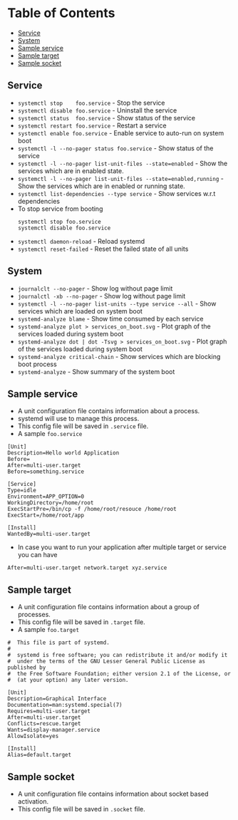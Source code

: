 # Table of Contents
- [Service](#service)
- [System](#system)
- [Sample service](#sample_service)
- [Sample target](#sample_target)
- [Sample socket](#sample_socket)

<a name="service"></a>
## Service
- `systemctl stop    foo.service` - Stop the service
- `systemctl disable foo.service` - Uninstall the service
- `systemctl status  foo.service` - Show status of the service
- `systemctl restart foo.service` - Restart a service
- `systemctl enable foo.service` - Enable service to auto-run on system boot
- `systemctl -l --no-pager status foo.service` - Show status of the service
- `systemctl -l --no-pager list-unit-files --state=enabled` - Show the services which are in enabled state.
- `systemctl -l --no-pager list-unit-files --state=enabled,running` - Show the services which are in enabled or running state.
- `systemctl list-dependencies --type service` - Show services w.r.t dependencies
- To stop service from booting
	```
	systemctl stop foo.service
	systemctl disable foo.service
	```
- `systemctl daemon-reload` - Reload systemd
- `systemctl reset-failed` - Reset the failed state of all units

<a name="system"></a>
## System
- `journalclt --no-pager` - Show log without page limit
- `journalctl -xb --no-pager` - Show log without page limit
- `systemctl -l --no-pager list-units --type service --all` - Show services which are loaded on system boot
- `systemd-analyze blame` - Show time consumed by each service
- `systemd-analyze plot > services_on_boot.svg` - Plot graph of the services loaded during system boot
- `systemd-analyze dot | dot -Tsvg > services_on_boot.svg` - Plot graph of the services loaded during system boot
- `systemd-analyze critical-chain` - Show services which are blocking boot process
- `systemd-analyze` - Show summary of the system boot

<a name="sample_service"></a>
## Sample service
- A unit configuration file contains information about a process.
- systemd will use to manage this process.
- This config file will be saved in `.service` file.
- A sample `foo.service`
```
[Unit]
Description=Hello world Application
Before=
After=multi-user.target
Before=something.service

[Service]
Type=idle
Environment=APP_OPTION=0
WorkingDirectory=/home/root
ExecStartPre=/bin/cp -f /home/root/resouce /home/root
ExecStart=/home/root/app

[Install]
WantedBy=multi-user.target
```
- In case you want to run your application after multiple target or service you can have

```
After=multi-user.target network.target xyz.service
```

<a name="sample_target"></a>
## Sample target
- A unit configuration file contains information about a group of processes.
- This config file will be saved in `.target` file.
- A sample `foo.target`
```
#  This file is part of systemd.
#
#  systemd is free software; you can redistribute it and/or modify it
#  under the terms of the GNU Lesser General Public License as published by
#  the Free Software Foundation; either version 2.1 of the License, or
#  (at your option) any later version.

[Unit]
Description=Graphical Interface
Documentation=man:systemd.special(7)
Requires=multi-user.target
After=multi-user.target
Conflicts=rescue.target
Wants=display-manager.service
AllowIsolate=yes

[Install]
Alias=default.target
```

<a name="sample_socket"></a>
## Sample socket
- A unit configuration file contains information about socket based activation. 
- This config file will be saved in `.socket` file.
